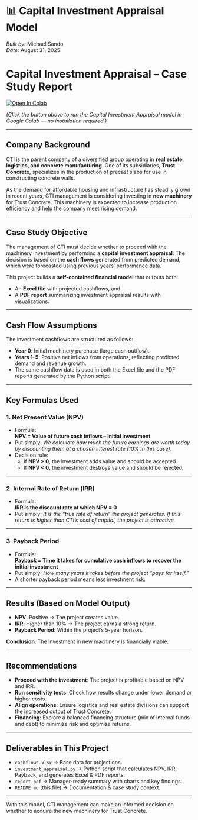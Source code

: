 # 📊 Capital Investment Appraisal Model  

*Built by:* Michael Sando  
*Date:* August 31, 2025  

# Capital Investment Appraisal – Case Study Report  

[![Open In Colab](https://colab.research.google.com/assets/colab-badge.svg)](https://colab.research.google.com/github/Michael-Sando/CAPITAL-INVESTMENT-APPRAISAL-MODEL/blob/main/Capital_Investment_Appraisal_Model.ipynb)
 

*(Click the button above to run the Capital Investment Appraisal model in Google Colab — no installation required.)*  

---

## Company Background  
CTI is the parent company of a diversified group operating in **real estate, logistics, and concrete manufacturing**. One of its subsidiaries, **Trust Concrete**, specializes in the production of precast slabs for use in constructing concrete walls.  

As the demand for affordable housing and infrastructure has steadily grown in recent years, CTI management is considering investing in **new machinery** for Trust Concrete. This machinery is expected to increase production efficiency and help the company meet rising demand.  

---

## Case Study Objective  
The management of CTI must decide whether to proceed with the machinery investment by performing a **capital investment appraisal**. The decision is based on the **cash flows** generated from predicted demand, which were forecasted using previous years’ performance data.  

This project builds a **self-contained financial model** that outputs both:  
- An **Excel file** with projected cashflows, and  
- A **PDF report** summarizing investment appraisal results with visualizations.  

---

## Cash Flow Assumptions  
The investment cashflows are structured as follows:  
- **Year 0**: Initial machinery purchase (large cash outflow).  
- **Years 1–5**: Positive net inflows from operations, reflecting predicted demand and revenue growth.  
- The same cashflow data is used in both the Excel file and the PDF reports generated by the Python script.  

---

## Key Formulas Used  

### 1. Net Present Value (NPV)  
- Formula:  
  **NPV = Value of future cash inflows – Initial investment**  
- Put simply: *We calculate how much the future earnings are worth today by discounting them at a chosen interest rate (10% in this case).*  
- Decision rule:  
  - If **NPV > 0**, the investment adds value and should be accepted.  
  - If **NPV < 0**, the investment destroys value and should be rejected.  

---

### 2. Internal Rate of Return (IRR)  
- Formula:  
  **IRR is the discount rate at which NPV = 0**  
- Put simply: *It is the “true rate of return” the project generates. If this return is higher than CTI’s cost of capital, the project is attractive.*  

---

### 3. Payback Period  
- Formula:  
  **Payback = Time it takes for cumulative cash inflows to recover the initial investment**  
- Put simply: *How many years it takes before the project “pays for itself.”*  
- A shorter payback period means less investment risk.  

---

## Results (Based on Model Output)  
- **NPV**: Positive → The project creates value.  
- **IRR**: Higher than 10% → The project earns a strong return.  
- **Payback Period**: Within the project’s 5-year horizon.  

**Conclusion**: The investment in new machinery is financially viable.  

---

## Recommendations  
- **Proceed with the investment**: The project is profitable based on NPV and IRR.  
- **Run sensitivity tests**: Check how results change under lower demand or higher costs.  
- **Align operations**: Ensure logistics and real estate divisions can support the increased output of Trust Concrete.  
- **Financing**: Explore a balanced financing structure (mix of internal funds and debt) to minimize risk and optimize returns.  

---

## Deliverables in This Project  
- `cashflows.xlsx` → Base data for projections.  
- `investment_appraisal.py` → Python script that calculates NPV, IRR, Payback, and generates Excel & PDF reports.  
- `report.pdf` → Manager-ready summary with charts and key findings.  
- `README.md` (this file) → Documentation & case study context.  

---

With this model, CTI management can make an informed decision on whether to acquire the new machinery for Trust Concrete.  

